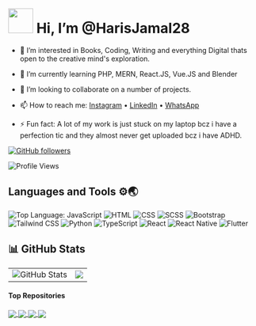 # <img src="https://media.giphy.com/media/hvRJCLFzcasrR4ia7z/giphy.gif" width="50"/> Hi, I’m @HarisJamal28

- 👀 I’m interested in Books, Coding, Writing and everything Digital thats open to the creative mind's exploration.
- 🌱 I’m currently learning PHP, MERN, React.JS, Vue.JS and Blender
- 💞️ I’m looking to collaborate on a number of projects.
- 📫 How to reach me:  [Instagram](https://instagram.com/fml.haris) • [LinkedIn](https://www.linkedin.com/in/harisjamalkhan) • [WhatsApp](https://api.whatsapp.com/send?phone=923115793730)


- ⚡ Fun fact: A lot of my work is just stuck on my laptop bcz i have a perfection tic and they almost never get uploaded bcz i have ADHD.

[![GitHub followers](https://img.shields.io/github/followers/harisjamal28?label=Followers&logo=github&style=for-the-badge)](https://github.com/harisjamal28?tab=followers)

![Profile Views](https://profile-counter.glitch.me/HarisJamal28/count.svg)









## Languages and Tools ⚙🌏

![Top Language: JavaScript](https://img.shields.io/badge/Top%20Language-JavaScript-yellow?style=for-the-badge&logo=javascript)
![HTML](https://img.shields.io/badge/HTML-E34F26?style=for-the-badge&logo=html5&logoColor=white)
![CSS](https://img.shields.io/badge/CSS-1572B6?style=for-the-badge&logo=css3&logoColor=white)
![SCSS](https://img.shields.io/badge/SCSS-F783AC?style=for-the-badge&logo=sass&logoColor=white)
![Bootstrap](https://img.shields.io/badge/Bootstrap-7952B3?style=for-the-badge&logo=bootstrap&logoColor=white)
![Tailwind CSS](https://img.shields.io/badge/Tailwind-06B6D4?style=for-the-badge&logo=tailwind-css&logoColor=white)
![Python](https://img.shields.io/badge/Python-F7DF1E?style=for-the-badge&logo=python&logoColor=306998)
![TypeScript](https://img.shields.io/badge/TypeScript-2F74C0?style=for-the-badge&logo=typescript&logoColor=white)
![React](https://img.shields.io/badge/React-20232A?style=for-the-badge&logo=react&logoColor=61DAFB)
![React Native](https://img.shields.io/badge/React_Native-61DAFB?style=for-the-badge&logo=react&logoColor=000000)
![Flutter](https://img.shields.io/badge/Flutter-02569B?style=for-the-badge&logo=flutter&logoColor=white)

## 📊 GitHub Stats  

<table>
  <tr>
    <td>
      <img src="https://github-readme-stats.vercel.app/api?username=harisjamal28&theme=tokyonight&show_icons=true&hide_border=true&count_private=true" alt="GitHub Stats" />
    </td>
    <td>
      <a href="https://github.com/anuraghazra/github-readme-stats"><img align="center" src="https://github-readme-stats.vercel.app/api/top-langs/?username=anuraghazra&layout=compact&theme=tokyonight&hide_border=true" /></a>
    </td>
  </tr>
</table>

#### Top Repositories

<a href="https://github.com/HarisJamal28/BloggingWebsite">
  <img align="center" src="https://github-readme-stats.vercel.app/api/pin/?username=HarisJamal28&repo=BloggingWebsite&theme=tokyonight" />
</a>
<a href="https://github.com/HarisJamal28/WorkoutWebsite">
  <img align="center" src="https://github-readme-stats.vercel.app/api/pin/?username=HarisJamal28&repo=WorkoutWebsite&theme=tokyonight" />
</a>
<a href="https://github.com/HarisJamal28/ECommerce_Bookshop">
  <img align="center" src="https://github-readme-stats.vercel.app/api/pin/?username=HarisJamal28&repo=ECommerce_Bookshop&theme=tokyonight" />
</a>
<a href="https://github.com/HarisJamal28/Restaurant_Website">
  <img align="center" src="https://github-readme-stats.vercel.app/api/pin/?username=HarisJamal28&repo=Restaurant_Website&theme=tokyonight" />
</a>


